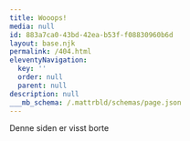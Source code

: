 ```yaml
---
title: Wooops!
media: null
id: 883a7ca0-43bd-42ea-b53f-f08830960b6d
layout: base.njk
permalink: /404.html
eleventyNavigation:
  key: ''
  order: null
  parent: null
description: null
___mb_schema: /.mattrbld/schemas/page.json
---
```

Denne siden er visst borte
